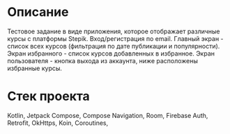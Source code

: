 # Описание
Тестовое задание в виде приложения, которое отображает различные курсы с платформы Stepik.
Вход/регистрация по email.
Главный экран - список всех курсов (фильтрация по дате публикации и популярности).
Экран избранного - список курсов добавленных в избранное.
Экран пользователя - кнопка выхода из аккаунта, ниже расположены избранные курсы.

# Стек проекта
Kotlin, Jetpack Compose, Compose Navigation, Room, Firebase Auth, Retrofit, OkHttps, Koin, Coroutines, 
